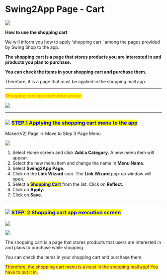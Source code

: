 # Swing2App Page - Cart

![](https://support.swing2app.com/wp-content/uploads/2021/03/swingcart.png)

**How to use the shopping cart**

We will inform you how to apply ‘shopping cart ‘ among the pages provided by Swing Shop to the app.

**The shopping cart is a page that stores products you are interested in and products you plan to purchase.**&#x20;

**You can check the items in your shopping cart and purchase them.**&#x20;

Therefore, it is a page that must be applied in the shopping mall app.&#x20;

***

<mark style="color:orange;">**Shopping cart app execution screen**</mark>

![](https://support.swing2app.com/wp-content/uploads/2021/03/%EC%9E%A5%EB%B0%94%EA%B5%AC%EB%8B%88%EA%B8%80%EB%A1%9C%EB%B2%8C2.png)

***

### ![](https://wp.swing2app.co.kr/wp-content/uploads/2020/04/%EB%8B%A8%EB%9D%BD1-1.png) <mark style="color:blue;">**STEP.1 Applying the shopping cart menu to the app**</mark>

Maker(V2) Page → Move to Step 3 Page Menu

![](https://support.swing2app.com/wp-content/uploads/2021/03/%EC%9E%A5%EB%B0%94%EA%B5%AC%EB%8B%88%EA%B8%80%EB%A1%9C%EB%B2%8C3.png)

1. Select Home screen and click **Add a Category.** A new menu item will appear.
2. Select the new menu item and change the name in **Menu Name.**
3. Select **Swing2App Page.**&#x20;
4. Click on the **Link Wizard** icon. The **Link Wizard** pop-up window will open.&#x20;
5. Select a <mark style="color:blue;">**Shopping Cart**</mark> from the list. Click on **Reflect.**
6. Click on **Apply.**
7. Click on **Save.**

***

### <mark style="color:blue;"></mark>![](https://wp.swing2app.co.kr/wp-content/uploads/2020/04/%EB%8B%A8%EB%9D%BD1-1.png) <mark style="color:blue;">**STEP. 2 Shopping cart app execution screen**</mark>

![](https://support.swing2app.com/wp-content/uploads/2021/03/%EB%85%B9%ED%99%94\_2021\_03\_12\_16\_36\_19\_991.gif)

![](https://support.swing2app.com/wp-content/uploads/2021/03/%EC%9E%A5%EB%B0%94%EA%B5%AC%EB%8B%88%EA%B8%80%EB%A1%9C%EB%B2%8C12.png)

The shopping cart is a page that stores products that users are interested in and plans to purchase while shopping.

You can check the items in your shopping cart and purchase them.

<mark style="color:purple;">Therefore, the shopping cart menu is a must in the shopping mall app! You have to put it in.</mark>&#x20;
